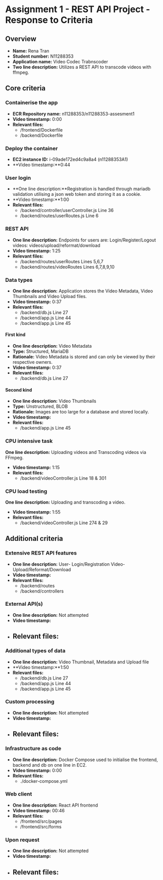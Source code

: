 Assignment 1 - REST API Project - Response to Criteria
================================================

Overview
------------------------------------------------

- **Name:** Rena Tran
- **Student number:** N11288353
- **Application name:** Video Codec Trabnscoder
- **Two line description:** Utilizes a REST API to transcode videos with ffmpeg.


Core criteria
------------------------------------------------

### Containerise the app

- **ECR Repository name:** n11288353/n11288353-assesment1
- **Video timestamp:** 0:00
- **Relevant files:** 
    - /frontend/Dockerfile
    - /backend/Dockerfile
### Deploy the container

- **EC2 instance ID:** i-09ade172ed4c9a8a4 (n11288353A1)
- **Video timestamp:**0:44

### User login

- **One line description:**Registration is handled through mariadb validation utilising a json web token and storing it as a cookie.
- **Video timestamp:**1:00
- **Relevant files:**
    - /backend/controller/userController.js Line 36
    - /backend/routes/userRoutes.js Line 6

### REST API

- **One line description:** Endpoints for users are: Login/Register/Logout videos: videos/upload/reformat/download
- **Video timestamp:** 1:25
- **Relevant files:**
    - /backend/routes/userRoutes Lines 5,6,7
    - /backend/routes/videoRoutes Lines 6,7,8,9,10
### Data types

- **One line description:** Application stores the Video Metadata, Video Thumbnails and Video Upload files.
- **Video timestamp:** 0:37
- **Relevant files:**
    - /backend/db.js Line 27 
    - /backend/app.js Line 44    
    - /backend/app.js Line 45
#### First kind

- **One line description:** Video Metadata
- **Type:** Structured, MariaDB
- **Rationale:** Video Metadata is stored and can only be viewed by their respective owners.
- **Video timestamp:** 0:37
- **Relevant files:**
    - /backend/db.js Line 27 

#### Second kind

- **One line description:** Video Thumbnails
- **Type:** Unstructured, BLOB
- **Rationale:** Images are too large for a database and stored locally.
- **Video timestamp:**
- **Relevant files:**
  -  /backend/app.js Line 45

### CPU intensive task

 **One line description:** Uploading videos and Transcoding videos via FFmpeg. 
- **Video timestamp:** 1:15
- **Relevant files:**
    - /backend/videoController.js Line 18 & 301

### CPU load testing

 **One line description:** Uploading and transcoding a video. 
- **Video timestamp:** 1:55
- **Relevant files:**
    - /backend/videoController.js Line 274 & 29

Additional criteria
------------------------------------------------

### Extensive REST API features

- **One line description:** User- Login/Registration Video- Upload/Reformat/Download
- **Video timestamp:**
- **Relevant files:**
    - /backend/routes
    - /backend/controllers

### External API(s)

- **One line description:** Not attempted
- **Video timestamp:**
- **Relevant files:**
    - 

### Additional types of data

- **One line description:** Video Thumbnail, Metadata and Upload file
- **Video timestamp:**1:50
- **Relevant files:**
    - /backend/db.js Line 27 
    - /backend/app.js Line 44    
    - /backend/app.js Line 45

### Custom processing

- **One line description:** Not attempted
- **Video timestamp:**
- **Relevant files:**
    - 

### Infrastructure as code

- **One line description:** Docker Compose used to initialise the frontend, backend and db on one line in EC2.
- **Video timestamp:** 0:00
- **Relevant files:**
    - ./docker-compose.yml

### Web client

- **One line description:** React API frontend
- **Video timestamp:** 00:46
- **Relevant files:**
    -   /frontend/src/pages
    -   /frontend/src/forms

### Upon request

- **One line description:** Not attempted
- **Video timestamp:**
- **Relevant files:**
    - 
